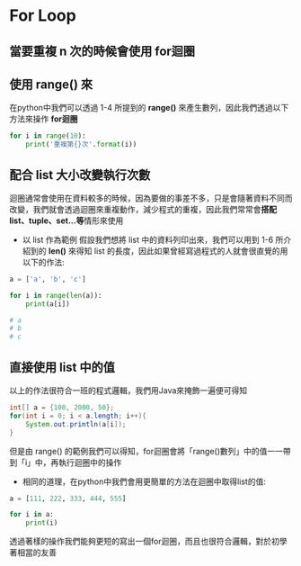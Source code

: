 # For Loop
## 當要重複 n 次的時候會使用 **for迴圈**

## 使用 range() 來
在python中我們可以透過 1-4 所提到的 **range()** 來產生數列，因此我們透過以下方法來操作 **for迴圈**

```python
for i in range(10):
    print('重複第{}次'.format(i))
```


## 配合 list 大小改變執行次數
迴圈通常會使用在資料較多的時候，因為要做的事差不多，只是會隨著資料不同而改變，我們就會透過迴圈來重複動作，減少程式的重複，因此我們常常會**搭配 list、tuple、set...等**情形來使用  
* 以 list 作為範例
假設我們想將 list 中的資料列印出來，我們可以用到 1-6 所介紹到的 **len()** 來得知 list 的長度，因此如果曾經寫過程式的人就會很直覺的用以下的作法:
```python
a = ['a', 'b', 'c']

for i in range(len(a)):
    print(a[i])

# a
# b
# c
```
## 直接使用 list 中的值
以上的作法很符合一班的程式邏輯，我們用Java來掩飾一遍便可得知
```java
int[] a = {100, 2000, 50}; 
for(int i = 0; i < a.length; i++){
    System.out.println(a[i]);
}
```
但是由 range() 的範例我們可以得知，for迴圈會將「range()數列」中的值一一帶到「i」中，再執行迴圈中的操作
* 相同的道理，在python中我們會用更簡單的方法在迴圈中取得list的值:
```python
a = [111, 222, 333, 444, 555]

for i in a:
    print(i)
```
透過著樣的操作我們能夠更短的寫出一個for迴圈，而且也很符合邏輯，對於初學著相當的友善
